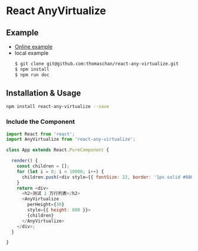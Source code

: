 # React AnyVirtualize

## Example

- [Online example](http://chenjunhao.cn/projects/react-any-virtualize)
- local example
  ```sh
  $ git clone git@github.com:thomaschan/react-any-virtualize.git
  $ npm install
  $ npm run doc
  ```

## Installation & Usage

```sh
npm install react-any-virtualize --save
```

### Include the Component

```js
import React from 'react';
import AnyVirtualize from 'react-any-virtualize';

class App extends React.PureComponent {

  render() {
    const children = [];
    for (let i = 0; i < 10000; i++) {
      children.push(<div style={{ fontSize: 22, border: '1px solid #000' }}>{i}</div>);
    }
    return <div>
      <h2>测试 1 万行列表</h2>
      <AnyVirtualize
        perHeight={30}
        style={{ height: 800 }}>
        {children}
      </AnyVirtualize>
    </div>;
  }

}
```
